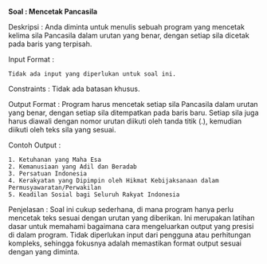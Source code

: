 **Soal : Mencetak Pancasila**

Deskripsi : Anda diminta untuk menulis sebuah program yang mencetak kelima sila Pancasila dalam urutan yang benar, dengan setiap sila dicetak pada baris yang terpisah.

Input Format : 
```
Tidak ada input yang diperlukan untuk soal ini.
```

Constraints : Tidak ada batasan khusus.

Output Format : 
Program harus mencetak setiap sila Pancasila dalam urutan yang benar, dengan setiap sila ditempatkan pada baris baru. Setiap sila juga harus diawali dengan nomor urutan diikuti oleh tanda titik (.), kemudian diikuti oleh teks sila yang sesuai.

Contoh Output :
```
1. Ketuhanan yang Maha Esa
2. Kemanusiaan yang Adil dan Beradab
3. Persatuan Indonesia
4. Kerakyatan yang Dipimpin oleh Hikmat Kebijaksanaan dalam Permusyawaratan/Perwakilan
5. Keadilan Sosial bagi Seluruh Rakyat Indonesia
```

Penjelasan : Soal ini cukup sederhana, di mana program hanya perlu mencetak teks sesuai dengan urutan yang diberikan. Ini merupakan latihan dasar untuk memahami bagaimana cara mengeluarkan output yang presisi di dalam program. Tidak diperlukan input dari pengguna atau perhitungan kompleks, sehingga fokusnya adalah memastikan format output sesuai dengan yang diminta.

